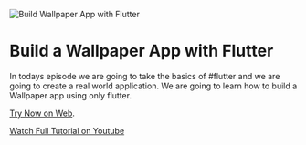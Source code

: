 ![Build Wallpaper App with Flutter](https://user-images.githubusercontent.com/55942632/78735149-abd9ee00-7967-11ea-8c6a-2a27ca452ba1.png)

# Build a Wallpaper App with Flutter

In todays episode we are going to take the basics of #flutter and we are going to create a real world application. We are going to learn how to build a Wallpaper app using only flutter.

[Try Now on Web](https://wallpaperhub.web.app/#/).

[Watch Full Tutorial on Youtube](https://youtu.be/EKdAU3l_0gA)
